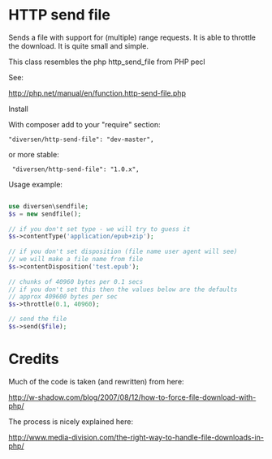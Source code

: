 # HTTP send file

Sends a file with support for (multiple) range requests. 
It is able to throttle the download.
It is quite small and simple.

This class resembles the php http_send_file from PHP pecl

See: 

<http://php.net/manual/en/function.http-send-file.php> 

Install


With composer add to your "require" section: 

    "diversen/http-send-file": "dev-master",

or more stable: 

     "diversen/http-send-file": "1.0.x",

Usage example: 

~~~php

use diversen\sendfile;
$s = new sendfile();
        
// if you don't set type - we will try to guess it
$s->contentType('application/epub+zip');
        
// if you don't set disposition (file name user agent will see)
// we will make a file name from file
$s->contentDisposition('test.epub');
        
// chunks of 40960 bytes per 0.1 secs
// if you don't set this then the values below are the defaults
// approx 409600 bytes per sec
$s->throttle(0.1, 40960);

// send the file
$s->send($file);

~~~

# Credits 

Much of the code is taken (and rewritten) from here: 

<http://w-shadow.com/blog/2007/08/12/how-to-force-file-download-with-php/>

The process is nicely explained here: 

<http://www.media-division.com/the-right-way-to-handle-file-downloads-in-php/>

